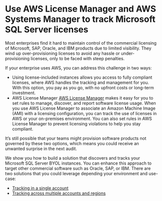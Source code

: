 # Use AWS License Manager and AWS Systems Manager to track Microsoft SQL Server licenses


Most enterprises find it hard to maintain control of the commercial licensing of Microsoft, SAP, Oracle, and IBM products due to limited visibility. They wind up over-provisioning licenses to avoid any hassle or under-provisioning licenses, only to be faced with steep penalties. 

If your enterprise uses AWS, you can address this challenge in two ways:

* Using license-included instances allows you access to fully compliant licenses, where AWS handles the tracking and management for you. With this option, you pay as you go, with no upfront costs or long-term investment.
* AWS License Manager [AWS License Manager](https://aws.amazon.com/systems-manager/features/) makes it easy for you to set rules to manage, discover, and report software license usage. When you use AWS License Manager to associate an Amazon Machine Image (AMI) with a licensing configuration, you can track the use of licenses in AWS or your on-premises environment. You can also set rules in AWS License Manager to prevent licensing violations to help you stay compliant.

It’s still possible that your teams might provision software products not governed by these two options, which means you could receive an unwanted surprise in the next audit. 

We show you how to build a solution that discovers and tracks your Microsoft SQL Server BYOL instances. You can enhance this approach to target other commercial software such as Oracle, SAP, or IBM. There are two solutions that you could leverage depending your environment and use-case:
* [Tracking in a single account](https://github.com/aws-samples/systems-manager-license-manager-license-tracker-for-sql-server/tree/main/single-account)
* [Tracking across multiple accounts and regions](https://github.com/aws-samples/systems-manager-license-manager-license-tracker-for-sql-server/tree/main/organization)
